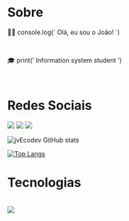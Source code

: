 <h1>Sobre</h1>
<p> 👨‍💻 console.log(` Olá, eu sou o João! `)</p><br>
<p> 🎓 print(' Information system student ')</p><br>




<h1>Redes Sociais</h1>
<p align="left">
  <a href="https://skillicons.dev">
      <a href="https:https://www.instagram.com/o.correajao/" target="_blank"><img img src="https://skillicons.dev/icons?i=instagram" target="_blank"></a>
      <a href="https:https://www.linkedin.com/in/jwoliveira/" target="_blank"><img img src="https://skillicons.dev/icons?i=linkedin" target="_blank"></a> 
      <a href="mailto:jvitor.oliveira1803@gmail.com" target="_blank"><img img src="https://skillicons.dev/icons?i=gmail" target="_blank"></a> <br> 
  </a>
</p>

![jvEcodev GitHub stats](https://github-readme-stats.vercel.app/api?username=jvEcodev&show_icons=true&theme=tokyonight)



[![Top Langs](https://github-readme-stats.vercel.app/api/top-langs/?username=jvEcodev&layout=donut)](https:)

<h1>Tecnologias</h1>
<div style="display: inline_block"><br>
    <a href="https://skillicons.dev">
    <img src="https://skillicons.dev/icons?i=nodejs,py,django,javascript,ts,html,css" />
  </a>
</div>
